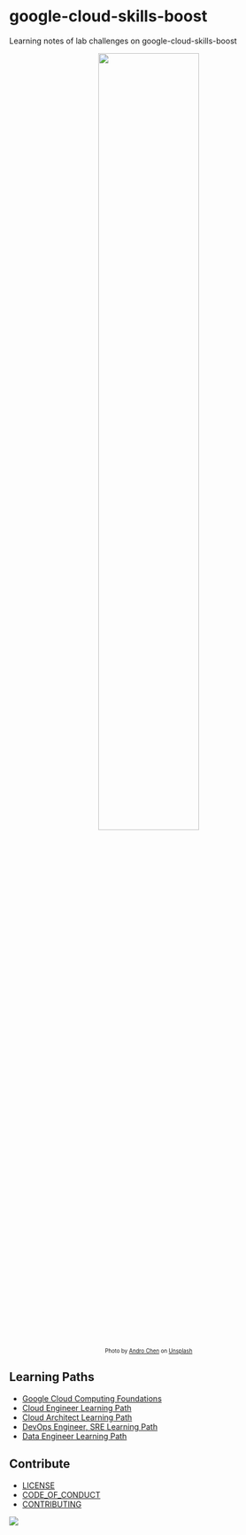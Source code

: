 # google-cloud-skills-boost

Learning notes of lab challenges on google-cloud-skills-boost

<p align="center">
  <img style="width:60%;" src="https://i.imgur.com/ZYG59DH.png">
  <br/>
  <sub><sup>Photo by <a href="https://unsplash.com/@androchentw?utm_content=creditCopyText&utm_medium=referral&utm_source=unsplash">Andro Chen</a> on <a href="https://unsplash.com/photos/av_vGjHnK-g?utm_content=creditCopyText&utm_medium=referral&utm_source=unsplash">Unsplash</a>
  </sup></sub>
</p>

## Learning Paths

* [Google Cloud Computing Foundations](Google-Cloud-Computing-Foundations/README.md)
* [Cloud Engineer Learning Path](https://www.cloudskillsboost.google/paths/11)
* [Cloud Architect Learning Path](https://www.cloudskillsboost.google/paths/12)
* [DevOps Engineer, SRE Learning Path](https://www.cloudskillsboost.google/paths/20)
* [Data Engineer Learning Path](https://www.cloudskillsboost.google/paths/16)


## Contribute

* [LICENSE](LICENSE)
* [CODE_OF_CONDUCT](CODE_OF_CONDUCT.md)
* [CONTRIBUTING](CONTRIBUTING.md)

<a href="https://github.com/an/template-playground/graphs/contributors">
  <img src="https://contrib.rocks/image?repo=androchentw/template-playground" />
</a>

<!-- Links -->
